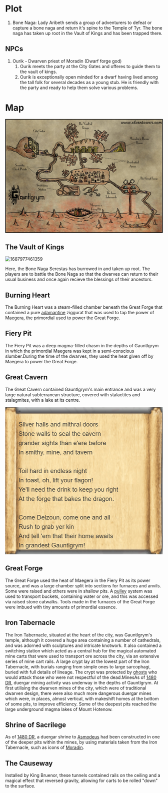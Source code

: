 # Plot

1. Bone Naga: Lady Aribeth sends a group of adventurers to defeat or capture a bone naga and return it's spine to the Temple of Tyr. The bone naga has taken up root in the Vault of Kings and has been trapped there.

## NPCs

1. Ourik - Dwarven priest of Moradin (Dwarf forge god)
   1. Ourik meets the party at the City Gates and offeres to guide them to the vault of kings.
   2. Ourik is exceptionally open minded for a dwarf having lived among the tall folk for several decades as a young stub. He is friendly with the party and ready to help them solve various problems.

# Map

![1687976859606](image/Gauntlgrym-BasicInfo/1687976859606.png)

## The Vault of Kings

![1687977461359](image/Gauntlgrym-BasicInfo/1687977461359.png)

Here, the Bone Naga Serestas has burrowed in and taken up root. The players are to battle the Bone Naga so that the dwarves can return to their usual business and once again recieve the blessings of their ancestors. 

## Burning Heart

The Burning Heart was a steam-filled chamber beneath the Great Forge that contained a pure [adamantine](https://forgottenrealms.fandom.com/wiki/Adamantine "Adamantine") ziggurat that was used to tap the power of Maegera, the primordial used to power the Great Forge.

## Fiery Pit

The Fiery Pit was a deep magma-filled chasm in the depths of Gauntlgrym in which the primordial Maegera was kept in a semi-conscious slumber.During the time of the dwarves, they used the heat given off by Maegera to power the Great Forge.

## Great Cavern

The Great Cavern contained Gauntlgrym's main entrance and was a very large natural subterranean structure, covered with stalactites and stalagmites, with a lake at its centre.

![1687977344680](image/Gauntlgrym-BasicInfo/1687977344680.png)

## Great Forge

The Great Forge used the heat of Maegera in the Fiery Pit as its power source, and was a large chamber split into sections for furnaces and anvils. Some were raised and others were in shallow pits. A [pulley](https://forgottenrealms.fandom.com/wiki/Pulley "Pulley") system was used to transport buckets, containing water or ore, and this was accessed via raised stone catwalks. Tools made in the furnaces of the Great Forge were imbued with tiny amounts of primordial essence.

## Iron Tabernacle

The Iron Tabernacle, situated at the heart of the city, was Gauntlgrym's temple, although it covered a huge area containing a number of cathedrals, and was adorned with sculptures and intricate knotwork. It also contained a switching station which acted as a central hub for the magical automated mine carts that were used to transport ore across the city, via an extensive series of mine cart rails. A large crypt lay at the lowest part of the Iron Tabernacle, with burials ranging from simple ones to large sarcophagi, buried with full details of lineage. The crypt was protected by [ghosts](https://forgottenrealms.fandom.com/wiki/Ghost "Ghost") who would attack those who were not respectful of the dead.MinesAs of [1480 DR](https://forgottenrealms.fandom.com/wiki/1480_DR "1480 DR"), duergar mining activity was underway in the depths of Gauntlgrym. At first utilising the dwarven mines of the city, which were of traditional dwarven design, there were also much more dangerous duergar mines which were, in places, almost vertical, with makeshift homes at the bottom of some pits, to improve efficiency. Some of the deepest pits reached the large underground magma lakes of Mount Hotenow.

## Shrine of Sacrilege

As of [1480 DR](https://forgottenrealms.fandom.com/wiki/1480_DR "1480 DR"), a duergar shrine to [Asmodeus](https://forgottenrealms.fandom.com/wiki/Asmodeus "Asmodeus") had been constructed in one of the deeper pits within the mines, by using materials taken from the Iron Tabernacle, such as icons of [Moradin](https://forgottenrealms.fandom.com/wiki/Moradin "Moradin").

## The Causeway

Installed by King Bruenor, these tunnels contained rails on the ceiling and a magical effect that reversed gravity, allowing for carts to be rolled "down" to the surface.
